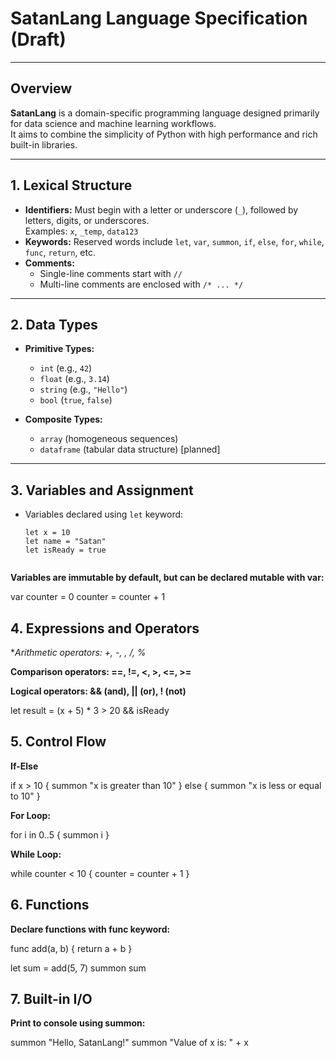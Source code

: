 # SatanLang Language Specification (Draft)

---

## Overview

**SatanLang** is a domain-specific programming language designed primarily for data science and machine learning workflows.  
It aims to combine the simplicity of Python with high performance and rich built-in libraries.

---

## 1. Lexical Structure

- **Identifiers:** Must begin with a letter or underscore (`_`), followed by letters, digits, or underscores.  
  Examples: `x`, `_temp`, `data123`  
- **Keywords:** Reserved words include `let`, `var`, `summon`, `if`, `else`, `for`, `while`, `func`, `return`, etc.  
- **Comments:**  
  - Single-line comments start with `//`  
  - Multi-line comments are enclosed with `/* ... */`

---

## 2. Data Types

- **Primitive Types:**  
  - `int` (e.g., `42`)  
  - `float` (e.g., `3.14`)  
  - `string` (e.g., `"Hello"`)  
  - `bool` (`true`, `false`)  

- **Composite Types:**  
  - `array` (homogeneous sequences)  
  - `dataframe` (tabular data structure) [planned]  

---

## 3. Variables and Assignment

- Variables declared using `let` keyword:  

  ```satan
  let x = 10
  let name = "Satan"
  let isReady = true


**Variables are immutable by default, but can be declared mutable with var:**

var counter = 0
counter = counter + 1

## 4. Expressions and Operators
**Arithmetic operators: +, -, *, /, %**

**Comparison operators: ==, !=, <, >, <=, >=**

**Logical operators: && (and), || (or), ! (not)**

let result = (x + 5) * 3 > 20 && isReady

## 5. Control Flow
**If-Else**

if x > 10 {
    summon "x is greater than 10"
} else {
    summon "x is less or equal to 10"
}

**For Loop:**

for i in 0..5 {
    summon i
}

**While Loop:**

while counter < 10 {
    counter = counter + 1
}

## 6. Functions

**Declare functions with func keyword:**

func add(a, b) {
    return a + b
}

let sum = add(5, 7)
summon sum

## 7. Built-in I/O

**Print to console using summon:**

summon "Hello, SatanLang!"
summon "Value of x is: " + x
